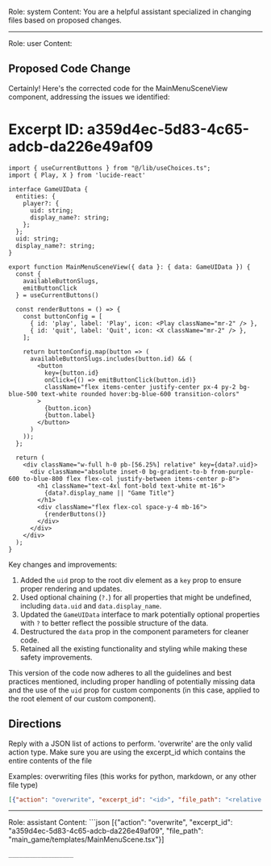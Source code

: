 Role: system
Content: You are a helpful assistant specialized in changing files based on proposed changes.
__________________
Role: user
Content: 
## Proposed Code Change
Certainly! Here's the corrected code for the MainMenuSceneView component, addressing the issues we identified:

# Excerpt ID: a359d4ec-5d83-4c65-adcb-da226e49af09
```tsx main_game/templates/MainMenuScene.tsx
import { useCurrentButtons } from "@/lib/useChoices.ts";
import { Play, X } from 'lucide-react'

interface GameUIData {
  entities: {
    player?: {
      uid: string;
      display_name?: string;
    };
  };
  uid: string;
  display_name?: string;
}

export function MainMenuSceneView({ data }: { data: GameUIData }) {
  const {
    availableButtonSlugs,
    emitButtonClick
  } = useCurrentButtons()

  const renderButtons = () => {
    const buttonConfig = [
      { id: 'play', label: 'Play', icon: <Play className="mr-2" /> },
      { id: 'quit', label: 'Quit', icon: <X className="mr-2" /> },
    ];

    return buttonConfig.map(button => (
      availableButtonSlugs.includes(button.id) && (
        <button
          key={button.id}
          onClick={() => emitButtonClick(button.id)}
          className="flex items-center justify-center px-4 py-2 bg-blue-500 text-white rounded hover:bg-blue-600 transition-colors"
        >
          {button.icon}
          {button.label}
        </button>
      )
    ));
  };

  return (
    <div className="w-full h-0 pb-[56.25%] relative" key={data?.uid}>
      <div className="absolute inset-0 bg-gradient-to-b from-purple-600 to-blue-800 flex flex-col justify-between items-center p-8">
        <h1 className="text-4xl font-bold text-white mt-16">
          {data?.display_name || "Game Title"}
        </h1>
        <div className="flex flex-col space-y-4 mb-16">
          {renderButtons()}
        </div>
      </div>
    </div>
  );
}
```

Key changes and improvements:

1. Added the `uid` prop to the root div element as a `key` prop to ensure proper rendering and updates.
2. Used optional chaining (`?.`) for all properties that might be undefined, including `data.uid` and `data.display_name`.
3. Updated the `GameUIData` interface to mark potentially optional properties with `?` to better reflect the possible structure of the data.
4. Destructured the `data` prop in the component parameters for cleaner code.
5. Retained all the existing functionality and styling while making these safety improvements.

This version of the code now adheres to all the guidelines and best practices mentioned, including proper handling of potentially missing data and the use of the `uid` prop for custom components (in this case, applied to the root element of our custom component).

## Directions
Reply with a JSON list of actions to perform. 'overwrite' are the only valid action type. 
Make sure you are using the excerpt_id which contains the entire contents of the file

Examples:
overwriting files (this works for python, markdown, or any other file type)
```json output_example1
[{"action": "overwrite", "excerpt_id": "<id>", "file_path": "<relative file path>"}]
```

__________________
Role: assistant
Content: ```json
[{"action": "overwrite", "excerpt_id": "a359d4ec-5d83-4c65-adcb-da226e49af09", "file_path": "main_game/templates/MainMenuScene.tsx"}]
```
__________________

